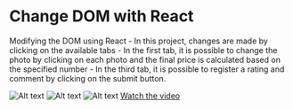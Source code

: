 # Change DOM with React

Modifying the DOM using React - In this project, changes are made by clicking on the available tabs - In the first tab, it is possible to change the photo by clicking on each photo and the final price is calculated based on the specified number - In the third tab, it is possible to register a rating and comment by clicking on the submit button.

![Alt text](https://i.imgur.com/xgh0FN1.png)
![Alt text](https://i.imgur.com/Q6NZ5wB.png)
![Alt text](https://i.imgur.com/gqa2KdE.png)
[Watch the video](https://i.imgur.com/XjOBtL0.mp4) 
